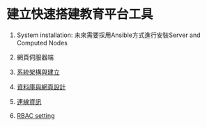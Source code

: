 # 建立快速搭建教育平台工具

1. System installation: 未來需要採用Ansible方式進行安裝Server and Computed Nodes

2. 網頁伺服器端

3. [系統架構與建立](./doc/arch.txt)

4. [資料庫與網頁設計](./doc/web.txt)

5. [連線資訊](./doc/connection.txt)

3. [RBAC setting](./doc/rbac.md)